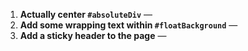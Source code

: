 1. **Actually center `#absoluteDiv`** — 
2. **Add some wrapping text within `#floatBackground`** — 
3. **Add a sticky header to the page** —
